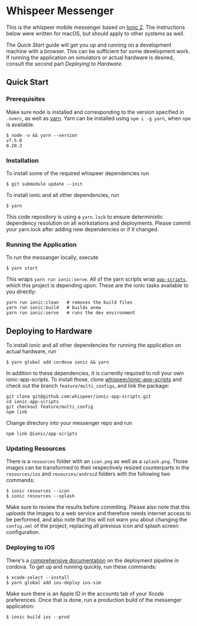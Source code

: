 # Whispeer Messenger

This is the whispeer mobile messenger based on [Ionic 2][ionic2]. The
instructions below were written for macOS, but should apply to other
systems as well.

The _Quick Start_ guide will get you up and running on a development
machine with a browser. This can be sufficient for some development
work. If running the application on simulators or actual hardware is
desired, consult the second part _Deploying to Hardware_.

## Quick Start

### Prerequisites

Make sure node is installed and corresponding to the version specified
in `.nvmrc`, as well as [yarn][yarn]. Yarn can be installed using `npm i
-g yarn`, when `npm` is available.

	$ node -v && yarn --version
	v7.5.0
	0.20.3

### Installation

To install some of the required whispeer dependencies run

	$ git submodule update --init

To install ionic and all other dependencies, run

	$ yarn

This code repository is using a `yarn.lock` to ensure deterministic
dependency resolution on all workstations and deployments. Please commit
your yarn.lock after adding new dependencies or if it changed.

### Running the Application

To run the messanger locally, execute

	$ yarn start

This wraps `yarn run ionic:serve`. All of the yarn scripts wrap
[`app-scripts`][app-scripts], which this project is depending
upon. These are the ionic tasks available to you directly:

	yarn run ionic:clean   # removes the build files
	yarn run ionic:build   # builds anew
	yarn run ionic:serve   # runs the dev environment

## Deploying to Hardware

To install ionic and all other dependencies for running the application
on actual hardware, run

	$ yarn global add cordova ionic && yarn

In addition to these dependencies, it is currently required
to roll your own ionic-app-scripts. To install those, clone
[whispeer/ionic-app-scripts][whispeer-ionic-app-scripts] and check out
the branch `feature/multi_configs`, and link the package:

	git clone git@github.com:whispeer/ionic-app-scripts.git
	cd ionic-app-scripts
	git checkout feature/multi_config
	npm link

Change directory into your messenger repo and run

	npm link @ionic/app-scripts

### Updating Resources

There is a `resources` folder with an `icon.png` as well as a
`splash.png`. Those images can be transformed to their respectively
resized counterparts in the `resources/ios` and `resources/android`
folders with the following two commands:

	$ ionic resources --icon
	$ ionic resources --splash

Make sure to review the results before commiting. Please also note that
this _uploads_ the images to a web service and therefore needs internet
access to be performed, and also note that this will not warn you about
changing the `config.xml` of the project, replacing all previous icon
and splash screen configuration.

### Deploying to iOS

There's a [comprehensive documentation][ios-deployment] on the
deployment pipeline in cordova. To get up and running quickly, run these
commands:

	$ xcode-select --install
	$ yarn global add ios-deploy ios-sim

Make sure there is an Apple ID in the accounts tab of your Xcode
preferences. Once that is done, run a production build of the messenger
application:

	$ ionic build ios --prod

[ionic2]: https://github.com/driftyco/ionic
[yarn]: https://yarnpkg.com/en/docs/install
[app-scripts]: https://ionicframework.com/docs/v2/resources/app-scripts
[ios-deployment]: https://cordova.apache.org/docs/en/latest/guide/platforms/ios/
[whispeer-ionic-app-scripts]: https://github.com/whispeer/ionic-app-scripts
